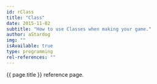 ```yaml
---
id: rClass
title: "Class"
date: 2015-11-02
subtitle: "How to use Classes when making your game."
author: aStardog
img: ""
isAvailable: true
type: programming
rel-references: ""
---
```

{{ page.title }} reference page.